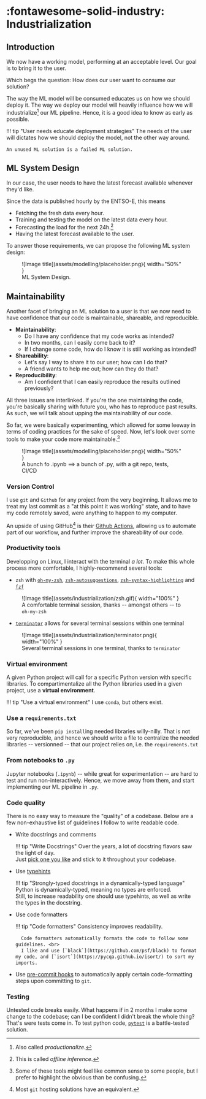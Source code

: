 # :fontawesome-solid-industry: Industrialization

## Introduction 

We now have a working model, performing at an acceptable level. Our goal is to bring it to the user.

Which begs the question: How does our user want to consume our solution? 

The way the ML model will be consumed educates us on how we should deploy it. 
The way we deploy our model will heavily influence how we will industrialize[^1] our ML pipeline.
Hence, it is a good idea to know as early as possible. 

[^1]: Also called _productionalize_.

!!! tip "User needs educate deployment strategies"
    The needs of the user will dictates how we should deploy the model, not the other way around.

    An unused ML solution is a failed ML solution.

## ML System Design

In our case, the user needs to have the latest forecast available whenever they'd like.

Since the data is published hourly by the ENTSO-E, this means

- Fetching the fresh data every hour.
- Training and testing the model on the latest data every hour.
- Forecasting the load for the next 24h.[^2]
- Having the latest forecast available to the user.

[^2]: This is called _offline inference_.

To answer those requirements, we can propose the following ML system design: 

<figure markdown="span">
  ![Image title](assets/modelling/placeholder.png){ width="50%" }
  <figcaption>ML System Design.</figcaption>
</figure>

## Maintainability

Another facet of bringing an ML solution to a user is that we now need to have confidence that our code is maintainable, shareable, and reproducible. 

- **Maintainability**:
    - Do I have any confidence that my code works as intended?
    - In two months, can I easily come back to it? 
    - If I change some code, how do I know it is still working as intended?
- **Shareability**: 
    - Let's say I way to share it to our user; how can I do that?
    - A friend wants to help me out; how can they do that?
- **Reproducibility**: 
    - Am I confident that I can easily reproduce the results outlined previously?

All three issues are interlinked.
If you're the one maintaining the code, you're basically sharing with future you, who has to reproduce past results.
As such, we will talk about upping the maintainability of our code.

So far, we were basically experimenting, which allowed for some leeway in terms of coding practices for the sake of speed.
Now, let's look over some tools to make your code more maintainable.[^3]

<figure markdown="span">
  ![Image title](assets/modelling/placeholder.png){ width="50%" }
  <figcaption>A bunch fo .ipynb ==> a bunch of .py, with a git repo, tests, CI/CD</figcaption>
</figure>

[^3]: Some of these tools might feel like common sense to some people, but I prefer to highlight the obvious than be confusing.

### Version Control

I use `git` and `Github` for any project from the very beginning. 
It allows me to treat my last commit as a "at this point it was working" state, and to have my code remotely saved, were anything to happen to my computer.

An upside of using GitHub[^4] is their [Github Actions](https://github.com/features/actions), allowing us to automate part of our workflow, and further improve the shareability of our code.

[^4]: Most `git` hosting solutions have an equivalent.

### Productivity tools

Developping on Linux, I interact with the terminal _a lot_. To make this whole process more comfortable, I highly-recommend several tools:

- `zsh` with [`oh-my-zsh`](https://ohmyz.sh), [`zsh-autosuggestions`](https://github.com/zsh-users/zsh-autosuggestions), [`zsh-syntax-highlighting`](https://github.com/zsh-users/zsh-syntax-highlighting) and [`fzf`](https://github.com/junegunn/fzf)

<figure markdown="span">
  ![Image title](assets/industrialization/zsh.gif){ width="100%" }
  <figcaption>A comfortable terminal session, thanks -- amongst others -- to <code>oh-my-zsh</code></figcaption>
</figure>

- [`terminator`](https://gnome-terminator.org) allows for several terminal sessions within one terminal

<figure markdown="span">
  ![Image title](assets/industrialization/terminator.png){ width="100%" }
  <figcaption>Several terminal sessions in one terminal, thanks to <code>terminator</code></figcaption>
</figure>

### Virtual environment

A given Python project will call for a specific Python version with specific libraries.
To compartimentalize all the Python libraries used in a given project, use a **virtual environment**.

!!! tip "Use a virtual environment"
    I use `conda`, but others exist.

### Use a `requirements.txt`

So far, we've been `pip install`ing needed libraries willy-nilly. 
That is not very reproducible, and hence we should write a file to centralize the needed libraries -- versionned -- that our project relies on, i.e. the `requirements.txt`

### From notebooks to `.py`

Jupyter notebooks (`.ipynb`) -- while great for experimentation -- are hard to test and run non-interactively. 
Hence, we move away from them, and start implementing our ML pipeline in `.py`.

### Code quality

There is no easy way to measure the "quality" of a codebase.
Below are a few non-exhaustive list of guidelines I follow to write readable code.

- Write docstrings and comments

    !!! tip "Write Docstrings"
        Over the years, a lot of docstring flavors saw the light of day. <br>
        Just [pick one you like](https://docs.dasch.swiss/latest/DSP-TOOLS/developers/code-quality-tools/python-docstring-formatting/) and stick to it throughout your codebase.

- Use [typehints](https://docs.python.org/3/library/typing.html)

    !!! tip "Strongly-typed docstrings in a dynamically-typed language"
        Python is dynamically-typed, meaning no types are enforced. <br>
        Still, to increase readability one should use typehints, as well as write the types in the docstring.

- Use code formatters

    !!! tip "Code formatters"
        Consistency improves readability.
        
        Code formatters automatically formats the code to follow some guidelines. <br>
        I like and use [`black`](https://github.com/psf/black) to format my code, and [`isort`](https://pycqa.github.io/isort/) to sort my imports.

- Use [pre-commit hooks](https://pre-commit.com/) to automatically apply certain code-formatting steps upon committing to `git`.

### Testing

Untested code breaks easily. What happens if in 2 months I make some change to the codebase; can I be confident I didn't break the whole thing?
That's were tests come in. To test python code, [`pytest`](https://docs.pytest.org/en/stable/) is a battle-tested solution.